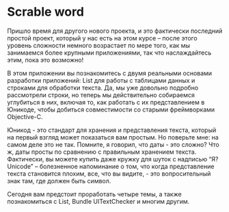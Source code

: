# Scrable word

Пришло время для другого нового проекта, и это фактически последний простой проект, который у нас есть на этом курсе – после этого уровень сложности немного возрастает по мере того, как мы занимаемся более крупными приложениями, так что наслаждайтесь этим, пока это возможно!

В этом приложении вы познакомитесь с двумя реальными основами разработки приложений: List для работы с таблицами данных и строками для обработки текста. Да, мы уже довольно подробно рассмотрели строки, но теперь мы действительно собираемся углубиться в них, включая то, как работать с их представлением в Юникоде, чтобы добиться совместимости со старыми фреймворками Objective-C.

Юникод - это стандарт для хранения и представления текста, который на первый взгляд может показаться вам простым. Но поверьте мне: на самом деле это не так. Помните, я говорил, что даты - это сложно? Что ж, даты просты по сравнению с правильным хранением текста. Фактически, вы можете купить даже кружку для шуток с надписью “Я? Unicode” – болезненное напоминание о том, что когда представление текста становится плохим, все, что вы видите, - это вопросительный знак там, где должен быть символ.

Сегодня вам предстоит проработать четыре темы, а также познакомиться с List, Bundle UITextChecker и многим другим.
